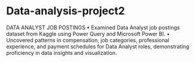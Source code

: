 # Data-analysis-project2
DATA ANALYST JOB POSTINGS
•	Examined Data Analyst job postings dataset from Kaggle using Power Query and Microsoft Power BI.
•	Uncovered patterns in compensation, job categories, professional experience, and payment schedules for Data Analyst roles, demonstrating proficiency in data insights and visualization.



